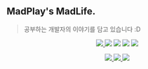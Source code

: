 ## MadPlay's MadLife.
> 공부하는 개발자의 이야기를 담고 있습니다 :D

<p align="center">
  <a href="https://madplay.github.io" target="_blank">
    <img src="https://img.shields.io/badge/blog-MadPlay's%20MadLife.-yellow">
  </a>
  <img src="https://img.shields.io/github/last-commit/madplay/madplay.github.io?color=red">
  <img src="https://img.shields.io/github/commit-activity/m/madplay/madplay.github.io?color=yellow">
  <img src="https://img.shields.io/github/repo-size/madplay/madplay.github.io">
  <a href="https://github.com/madplay/madplay.github.io/blob/master/LICENSE.md">
    <img src="https://img.shields.io/github/license/madplay/madplay.github.io">
  </a>
</p>
<p align="center">
  <a href="https://github.com/madplay" target="_blank">
    <img src="https://img.shields.io/github/stars/madplay/madplay.github.io?style=social">
  </a>
  <a href="https://github.com/madplay" target="_blank">
    <img src="https://img.shields.io/github/followers/madplay?style=social">
  </a>
  <img src="https://img.shields.io/github/forks/madplay/madplay.github.io?style=social">
</p>
